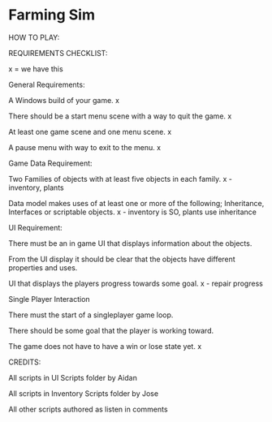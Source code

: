# Farming Sim
HOW TO PLAY:


REQUIREMENTS CHECKLIST:

x = we have this

 General Requirements:

A Windows build of your game. x

There should be a start menu scene with a way to quit the game. x

At least one game scene and one menu scene. x

A pause menu with way to exit to the menu. x
 

Game Data Requirement:

Two Families of objects with at least five objects in each family. x - inventory, plants

Data model makes uses of at least one or more of the following; Inheritance, Interfaces or scriptable objects. x - inventory is SO, plants use inheritance
 

UI Requirement:

There must be an in game UI that displays information about the objects. 

From the UI display it should be clear that the objects have different properties and uses.

UI that displays the players progress towards some goal. x - repair progress 
 

Single Player Interaction

There must the start of a singleplayer game loop. 

There should be some goal that the player is working toward. 

The game does not have to have a win or lose state yet. x

CREDITS:

All scripts in UI Scripts folder by Aidan

All scripts in Inventory Scripts folder by Jose

All other scripts authored as listen in comments
